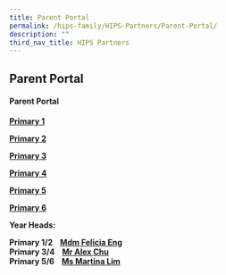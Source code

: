 ```yaml
---
title: Parent Portal
permalink: /hips-family/HIPS-Partners/Parent-Portal/
description: ""
third_nav_title: HIPS Partners
---
```

## Parent Portal 

#### Parent Portal

**[Primary 1](https://holyinnocentspri.moe.edu.sg/hips-partners/primary-1-parent-portal)**

**[Primary 2](https://holyinnocentspri.moe.edu.sg/hips-partners/primary-2-parent-portal)**

**[Primary 3](https://holyinnocentspri.moe.edu.sg/hips-partners/primary-3-parent-portal)**

**[Primary 4](https://holyinnocentspri.moe.edu.sg/hips-partners/primary-4-parent-portal)**

**[Primary 5](https://holyinnocentspri.moe.edu.sg/hips-partners/primary-5-parent-portal)**

**[Primary 6](https://holyinnocentspri.moe.edu.sg/hips-partners/primary-6-parent-portal)**

**Year Heads:**

**Primary 1/2    [Mdm Felicia Eng](mailto:eng_li_yun_felicia@moe.edu.sg)  
Primary 3/4    [Mr Alex Chu](mailto:chu_yunfeng_alex@moe.edu.sg)  
Primary 5/6    [Ms Martina Lim](mailto:lim_soo_ngee_martina@moe.edu.sg)**